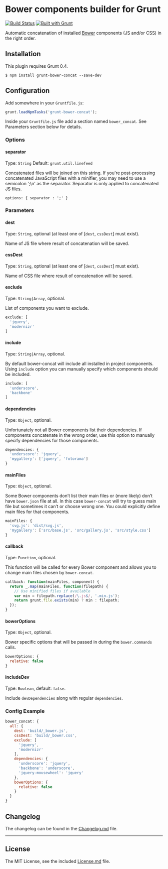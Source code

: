 # Bower components builder for Grunt

[![Build Status](https://travis-ci.org/sapegin/grunt-bower-concat.png)](https://travis-ci.org/sapegin/grunt-bower-concat)
[![Built with Grunt](https://cdn.gruntjs.com/builtwith.png)](http://gruntjs.com/)

Automatic concatenation of installed [Bower](https://github.com/twitter/bower) components (JS and/or CSS) in the right order.


## Installation

This plugin requires Grunt 0.4.

```
$ npm install grunt-bower-concat --save-dev
```


## Configuration

Add somewhere in your `Gruntfile.js`:

```javascript
grunt.loadNpmTasks('grunt-bower-concat');
```

Inside your `Gruntfile.js` file add a section named `bower_concat`. See Parameters section below for details.


### Options

#### separator

Type: `String` Default: `grunt.util.linefeed`

Concatenated files will be joined on this string. If you're post-processing concatenated JavaScript files with a minifier, you may need to use a semicolon ';\n' as the separator. Separator is only applied to concatenated JS files.

`options: { separator : ';' }`

### Parameters


#### dest

Type: `String`, optional (at least one of [`dest`, `cssDest`] must exist).

Name of JS file where result of concatenation will be saved.

#### cssDest

Type: `String`, optional (at least one of [`dest`, `cssDest`] must exist).

Name of CSS file where result of concatenation will be saved.

#### exclude

Type: `String|Array`, optional.

List of components you want to exclude.

```js
exclude: [
  'jquery',
  'modernizr'
]
```

#### include

Type: `String|Array`, optional.

By default bower-concat will include all installed in project components. Using `include` option you can manually specify which components should be included.

```js
include: [
  'underscore',
  'backbone'
]
```

#### dependencies

Type: `Object`, optional.

Unfortunately not all Bower components list their dependencies. If components concatenate in the wrong order, use this option to manually specify dependencies for those components.

```js
dependencies: {
  'underscore': 'jquery',
  'mygallery': ['jquery', 'fotorama']
}
```

#### mainFiles

Type: `Object`, optional.

Some Bower components don’t list their main files or (more likely) don’t have `bower.json` file at all. In this case `bower-concat` will try to guess main file but sometimes it can’t or choose wrong one. You could explicitly define main files for that components.

```js
mainFiles: {
  'svg.js': 'dist/svg.js',
  'mygallery': ['src/base.js', 'src/gallery.js', 'src/style.css']
}
```

#### callback

Type: `Function`, optional.

This function will be called for every Bower component and allows you to change main files chosen by `bower-concat`.

```js
callback: function(mainFiles, component) {
  return _.map(mainFiles, function(filepath) {
    // Use minified files if available
    var min = filepath.replace(/\.js$/, '.min.js');
    return grunt.file.exists(min) ? min : filepath;
  });
}
```

#### bowerOptions

Type: `Object`, optional.

Bower specific options that will be passed in during the `bower.commands` calls.

```js
bowerOptions: {
  relative: false
}
```
#### includeDev

Type: `Boolean`, default: `false`.

Include `devDependencies` along with regular `dependencies`.


### Config Example

``` javascript
bower_concat: {
  all: {
    dest: 'build/_bower.js',
    cssDest: 'build/_bower.css',
    exclude: [
      'jquery',
      'modernizr'
    ],
    dependencies: {
      'underscore': 'jquery',
      'backbone': 'underscore',
      'jquery-mousewheel': 'jquery'
    },
    bowerOptions: {
      relative: false
    }
  }
}
```

## Changelog

The changelog can be found in the [Changelog.md](Changelog.md) file.

---

## License

The MIT License, see the included [License.md](License.md) file.
